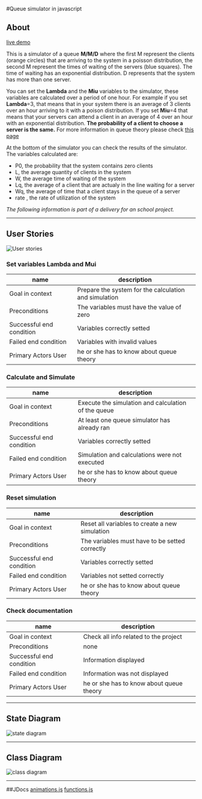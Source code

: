 #Queue simulator in javascript
## About


[live demo](http://eencsio.github.io/QueueSimulator-QueueTheory/index.html)


This is a simulator of a queue **M/M/D** where the first M represent the clients (orange circles) that are arriving to the system in a poisson distribution, the second M represent the times of waiting of the servers (blue squares). The time of waiting has an exponential distribution. D represents that the system has more than one server.

You can set the **Lambda** and the **Miu** variables to the simulator, these variables are calculated over a period of one hour. For example if you set **Lambda**=3, that means that in your system there is an average of 3 clients over an hour arriving to it with a poison distribution. If you set **Miu**=4 that means that your servers can attend a client in an average of 4 over an hour with an exponential distribution. **The probability of a client to choose a server is the same.** For more information in queue theory please check [this page](https://en.wikipedia.org/wiki/Queueing_theory)

At the bottom of the simulator you can check the results of the simulator. The variables calculated are:

*   P0, the probability that the system contains zero clients
*   L, the average quantity of clients in the system
*   W, the average time of waiting of the system
*   Lq, the average of a client that are actualy in the line waiting for a server
*   Wq, the average of time that a client stays in the queue of a server
*   rate , the rate of utilization of the system

_The following information is part of a delivery for an school project._

* * *

## User Stories

![User stories](app/images/UserCases.png)  

### **Set variables Lambda and Mui**
| name 	| description|
|-------|----------|
| Goal in context  | Prepare the system for the calculation and simulation  |
| Preconditions  |  The variables must have the value of zero |
| Successful end condition  | Variables correctly setted|
| Failed end condition | Variables with invalid values|
| Primary Actors User | he or she has to know about queue theory |

### **Calculate and Simulate**
| name 	| description|
|-------|----------|
| Goal in context  | Execute the simulation and calculation of the queue  |
| Preconditions  |  At least one queue simulator has already ran |
| Successful end condition  | Variables correctly setted|
| Failed end condition | Simulation and calculations were not executed|
| Primary Actors User | he or she has to know about queue theory |

### **Reset simulation**
| name 	| description|
|-------|----------|
| Goal in context  | Reset all variables to create a new simulation  |
| Preconditions  |  The variables must have to be setted correctly |
| Successful end condition  | Variables correctly setted|
| Failed end condition |  Variables not setted correctly|
| Primary Actors User | he or she has to know about queue theory |

### **Check documentation**
| name 	| description|
|-------|----------|
| Goal in context  | Check all info related to the project  |
| Preconditions  |  none |
| Successful end condition  | Information displayed|
| Failed end condition |   Information was not displayed|
| Primary Actors User | he or she has to know about queue theory |

* * *

## State Diagram

![state diagram](app/images/StateDiagram.png)  

* * *

## Class Diagram

![class diagram](app/images/ClassDiagram.png)

* * *

##JDocs
[animations.js](app/scripts/out/animations.js.html)
[functions.js](app/scripts/out/functions.js.html)
